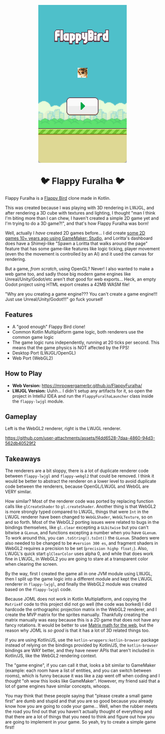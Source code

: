 <p align="center">
<img src="media/title_screen_lwjgl.png" align="center">
</p>

<h1 align="center">🐦 Flappy Furalha 🐦️</h1>

Flappy Furalha is a [Flappy Bird](https://dotgears.com/games/flappybird) clone made in Kotlin.

This was created because I was playing with 3D rendering in LWJGL, and after rendering a 3D cube with textures and lighting, I thought "man I think I'm biting more than I can chew, I haven't created a simple 2D game yet and I'm trying to do a 3D game?!", and that's how Flappy Furalha was born!

Well, actually I *have* created 2D games before... I did create [some 2D games 10+ years ago using GameMaker: Studio](https://mrpowergamerbr.com/br/projects/2d-game-hard/), and Loritta's dashboard does have a Shimeji-like "Spawn a Loritta that walks around the page" feature that has some game-like features like logic ticking, player movement (even tho the movement is controlled by an AI) and it used the canvas for rendering.

But a game, *from scratch*, using OpenGL? Never! I also wanted to make a web game too, and sadly those big modern game engines like Unreal/Unity/Godot/etc aren't *that* good for web exports... Heck, an empty Godot project using HTML export creates a 42MB WASM file!

"Why are you creating a game engine??? You can't create a game engine!!! Just use Unreal/Unity/Godot!!!" go fuck yourself

## Features

* A "good enough" Flappy Bird clone!
* Common Kotlin Multiplatform game logic, both renderers use the common game logic
* The game logic runs independently, running at 20 ticks per second. This means that the game physics is NOT affected by the FPS!
* Desktop Port (LWJGL/OpenGL)
* Web Port (WebGL2)

## How to Play

* **Web Version:** https://mrpowergamerbr.github.io/FlappyFuralha/
* **LWJGL Version:** Uuhh... I didn't setup any artifacts for it, so open the project in IntelliJ IDEA and run the `FlappyFuralhaLauncher` class inside the `flappy-lwjgl` module.

## Gameplay

Left is the WebGL2 renderer, right is the LWJGL renderer.

https://github.com/user-attachments/assets/f4dd6528-7daa-4860-94d3-562db40529f2

## Takeaways

The renderers are a bit sloppy, there is a lot of duplicate renderer code between `flappy-lwjgl` and `flappy-webgl2` that could be removed. I think it would be better to abstract the renderer on a lower level to avoid duplicate code between the renderers, because OpenGL/LWJGL and WebGL are VERY similar.

How similar? Most of the renderer code was ported by replacing function calls like `glCreateShader` to `gl.createShader`. Another thing is that WebGL2 is more strongly typed compared to LWJGL, things that were `Int` in the LWJGL renderer have been changed to `WebGLShader`, `WebGLTexture`, so on and so forth. Most of the WebGL2 porting issues were related to bugs in the bindings themselves, like `gl.clear` excepting a `GLbitwise` but you can't bitwise a `GLenum`, and functions excepting a number when you have `GLenum`. To work around this, you can `.toString().toInt()` the `GLenum`. Shaders were also needed to be changed to be `#version 300 es`, and fragment shaders in WebGL2 requires a precision to be set (`precision highp float;`). Also, LWJGL's quick start `glClearColor` uses alpha 0, and while that does work fine in LWJGL, in WebGL2 you are going to stare at a transparent color when clearing the screen.

By the way, first I created the game all in one JVM module using LWJGL, then I split up the game logic into a different module and kept the LWJGL renderer in `flappy-lwjgl`, and finally the WebGL2 module was created based on the `flappy-lwjgl` code.

Because JOML does not work in Kotlin Multiplatform, and copying the `Matrix4f` code to this project did not go well (the code was borked) I did hardcode the orthographic projection matrix in the WebGL2 renderer, and I create the MVP matrix for the sprites manually. Thankfully creating the matrix manually was easy because this is a 2D game that does not have any fancy rotations. It would be better to use [Matrix math for the web](https://developer.mozilla.org/en-US/docs/Web/API/WebGL_API/Matrix_math_for_the_web), but the reason why JOML is *so good* is that it has a lot of 3D related things too.

If you are using Kotlin/JS, use the `kotlin-wrappers:kotlin-browser` package instead of relying on the bindings provided by Kotlin/JS, the `kotlin-browser` bindings are WAY better, and they have newer APIs that aren't included in Kotlin/JS, like the WebGL2 rendering context.

The "game engine", if you can call it that, looks a bit similar to GameMaker (example: each room have a list of entities, and you can switch between rooms), which is funny because it was like a zap went off when coding and I thought "oh wow this looks like GameMaker". However, my friend said that a lot of game engines have similar concepts, whoops.

You may think that these people saying that "please create a small game first" are dumb and stupid and that you are so good because you already know how you are going to code your game... Well, when the rubber meets the road you find out that you haven't actually thought of everything and that there are a lot of things that you need to think and figure out how you are going to implement in your game. So yeah, try to create a simple game first!